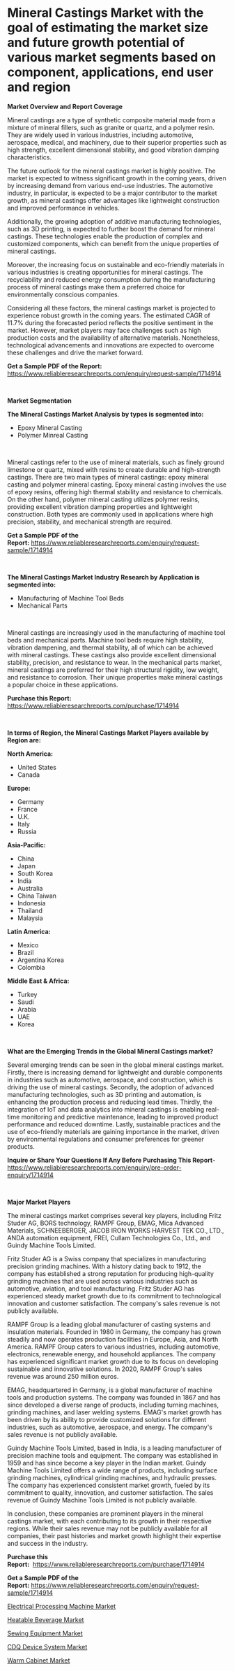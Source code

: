 <p><h1>Mineral Castings Market with the goal of estimating the market size and future growth potential of various market segments based on component, applications, end user and region</h1></p><p><strong>Market Overview and Report Coverage</strong></p>
<p><p>Mineral castings are a type of synthetic composite material made from a mixture of mineral fillers, such as granite or quartz, and a polymer resin. They are widely used in various industries, including automotive, aerospace, medical, and machinery, due to their superior properties such as high strength, excellent dimensional stability, and good vibration damping characteristics.</p><p>The future outlook for the mineral castings market is highly positive. The market is expected to witness significant growth in the coming years, driven by increasing demand from various end-use industries. The automotive industry, in particular, is expected to be a major contributor to the market growth, as mineral castings offer advantages like lightweight construction and improved performance in vehicles.</p><p>Additionally, the growing adoption of additive manufacturing technologies, such as 3D printing, is expected to further boost the demand for mineral castings. These technologies enable the production of complex and customized components, which can benefit from the unique properties of mineral castings.</p><p>Moreover, the increasing focus on sustainable and eco-friendly materials in various industries is creating opportunities for mineral castings. The recyclability and reduced energy consumption during the manufacturing process of mineral castings make them a preferred choice for environmentally conscious companies.</p><p>Considering all these factors, the mineral castings market is projected to experience robust growth in the coming years. The estimated CAGR of 11.7% during the forecasted period reflects the positive sentiment in the market. However, market players may face challenges such as high production costs and the availability of alternative materials. Nonetheless, technological advancements and innovations are expected to overcome these challenges and drive the market forward.</p></p>
<p><strong>Get a Sample PDF of the Report:</strong> <a href="https://www.reliableresearchreports.com/enquiry/request-sample/1714914">https://www.reliableresearchreports.com/enquiry/request-sample/1714914</a></p>
<p>&nbsp;</p>
<p><strong>Market Segmentation</strong></p>
<p><strong>The Mineral Castings Market Analysis by types is segmented into:</strong></p>
<p><ul><li>Epoxy Mineral Casting</li><li>Polymer Minreal Casting</li></ul></p>
<p>&nbsp;</p>
<p><p>Mineral castings refer to the use of mineral materials, such as finely ground limestone or quartz, mixed with resins to create durable and high-strength castings. There are two main types of mineral castings: epoxy mineral casting and polymer mineral casting. Epoxy mineral casting involves the use of epoxy resins, offering high thermal stability and resistance to chemicals. On the other hand, polymer mineral casting utilizes polymer resins, providing excellent vibration damping properties and lightweight construction. Both types are commonly used in applications where high precision, stability, and mechanical strength are required.</p></p>
<p><strong>Get a Sample PDF of the Report:</strong>&nbsp;<a href="https://www.reliableresearchreports.com/enquiry/request-sample/1714914">https://www.reliableresearchreports.com/enquiry/request-sample/1714914</a></p>
<p>&nbsp;</p>
<p><strong>The Mineral Castings Market Industry Research by Application is segmented into:</strong></p>
<p><ul><li>Manufacturing of Machine Tool Beds</li><li>Mechanical Parts</li></ul></p>
<p>&nbsp;</p>
<p><p>Mineral castings are increasingly used in the manufacturing of machine tool beds and mechanical parts. Machine tool beds require high stability, vibration dampening, and thermal stability, all of which can be achieved with mineral castings. These castings also provide excellent dimensional stability, precision, and resistance to wear. In the mechanical parts market, mineral castings are preferred for their high structural rigidity, low weight, and resistance to corrosion. Their unique properties make mineral castings a popular choice in these applications.</p></p>
<p><strong>Purchase this Report:</strong>&nbsp; <a href="https://www.reliableresearchreports.com/purchase/1714914">https://www.reliableresearchreports.com/purchase/1714914</a></p>
<p>&nbsp;</p>
<p><strong>In terms of Region, the Mineral Castings Market Players available by Region are:</strong></p>
<p>
    <p> <strong> North America: </strong>
        <ul>
            <li>United States</li>
            <li>Canada</li>
        </ul>
        </p> 
    <p> <strong> Europe: </strong>
        <ul>
            <li>Germany</li>
            <li>France</li>
            <li>U.K.</li>
            <li>Italy</li>
            <li>Russia</li>
        </ul>
        </p> 
    <p> <strong> Asia-Pacific: </strong>
        <ul>
            <li>China</li>
            <li>Japan</li>
            <li>South Korea</li>
            <li>India</li>
            <li>Australia</li>
            <li>China Taiwan</li>
            <li>Indonesia</li>
            <li>Thailand</li>
            <li>Malaysia</li>
        </ul>
        </p> 
    <p> <strong> Latin America: </strong>
        <ul>
            <li>Mexico</li>
            <li>Brazil</li>
            <li>Argentina Korea</li>
            <li>Colombia</li>
        </ul>
        </p> 
    <p> <strong> Middle East & Africa: </strong>
        <ul>
            <li>Turkey</li>
            <li>Saudi</li>
            <li>Arabia</li>
            <li>UAE</li>
            <li>Korea</li>
        </ul>
    </p>
    </p>
<p>&nbsp;</p>
<p><strong>What are the Emerging Trends in the Global Mineral Castings market?</strong></p>
<p><p>Several emerging trends can be seen in the global mineral castings market. Firstly, there is increasing demand for lightweight and durable components in industries such as automotive, aerospace, and construction, which is driving the use of mineral castings. Secondly, the adoption of advanced manufacturing technologies, such as 3D printing and automation, is enhancing the production process and reducing lead times. Thirdly, the integration of IoT and data analytics into mineral castings is enabling real-time monitoring and predictive maintenance, leading to improved product performance and reduced downtime. Lastly, sustainable practices and the use of eco-friendly materials are gaining importance in the market, driven by environmental regulations and consumer preferences for greener products.</p></p>
<p><strong>Inquire or Share Your Questions If Any Before Purchasing This Report</strong>- <a href="https://www.reliableresearchreports.com/enquiry/pre-order-enquiry/1714914">https://www.reliableresearchreports.com/enquiry/pre-order-enquiry/1714914</a></p>
<p>&nbsp;</p>
<p><strong>Major Market Players</strong></p>
<p><p>The mineral castings market comprises several key players, including Fritz Studer AG, BORS technology, RAMPF Group, EMAG, Mica Advanced Materials, SCHNEEBERGER, JACOB IRON WORKS HARVEST TEK CO., LTD., ANDA automation equipment, FREI, Cullam Technologies Co., Ltd., and Guindy Machine Tools Limited.</p><p>Fritz Studer AG is a Swiss company that specializes in manufacturing precision grinding machines. With a history dating back to 1912, the company has established a strong reputation for producing high-quality grinding machines that are used across various industries such as automotive, aviation, and tool manufacturing. Fritz Studer AG has experienced steady market growth due to its commitment to technological innovation and customer satisfaction. The company's sales revenue is not publicly available.</p><p>RAMPF Group is a leading global manufacturer of casting systems and insulation materials. Founded in 1980 in Germany, the company has grown steadily and now operates production facilities in Europe, Asia, and North America. RAMPF Group caters to various industries, including automotive, electronics, renewable energy, and household appliances. The company has experienced significant market growth due to its focus on developing sustainable and innovative solutions. In 2020, RAMPF Group's sales revenue was around 250 million euros.</p><p>EMAG, headquartered in Germany, is a global manufacturer of machine tools and production systems. The company was founded in 1867 and has since developed a diverse range of products, including turning machines, grinding machines, and laser welding systems. EMAG's market growth has been driven by its ability to provide customized solutions for different industries, such as automotive, aerospace, and energy. The company's sales revenue is not publicly available.</p><p>Guindy Machine Tools Limited, based in India, is a leading manufacturer of precision machine tools and equipment. The company was established in 1959 and has since become a key player in the Indian market. Guindy Machine Tools Limited offers a wide range of products, including surface grinding machines, cylindrical grinding machines, and hydraulic presses. The company has experienced consistent market growth, fueled by its commitment to quality, innovation, and customer satisfaction. The sales revenue of Guindy Machine Tools Limited is not publicly available.</p><p>In conclusion, these companies are prominent players in the mineral castings market, with each contributing to its growth in their respective regions. While their sales revenue may not be publicly available for all companies, their past histories and market growth highlight their expertise and success in the industry.</p></p>
<p><strong>Purchase this Report:</strong>&nbsp;&nbsp;<a href="https://www.reliableresearchreports.com/purchase/1714914">https://www.reliableresearchreports.com/purchase/1714914</a></p>
<p></p>
<p><strong>Get a Sample PDF of the Report:</strong>&nbsp;<a href="https://www.reliableresearchreports.com/enquiry/request-sample/1714914">https://www.reliableresearchreports.com/enquiry/request-sample/1714914</a></p>
<p><p><a href="https://medium.com/@mskylatoy/electrical-processing-machine-market-focuses-on-market-share-size-and-projected-forecast-till-2030-bb7e86eb7de5">Electrical Processing Machine Market</a></p><p><a href="https://medium.com/@amayabeahan/heatable-beverage-market-furnishes-information-on-market-share-market-trends-and-market-growth-9df10ec275df">Heatable Beverage Market</a></p><p><a href="https://medium.com/@darbyledner/sewing-equipment-market-size-and-market-trends-complete-industry-overview-2023-to-2030-670d75a1464b">Sewing Equipment Market</a></p><p><a href="https://medium.com/@lavernacole2023/cdq-device-system-market-trends-forecast-and-competitive-analysis-to-2030-aa43849e7f18">CDQ Device System Market</a></p><p><a href="https://medium.com/@walterkutch/warm-cabinet-market-comprehensive-assessment-by-type-application-and-geography-1e8adb667030">Warm Cabinet Market</a></p></p>